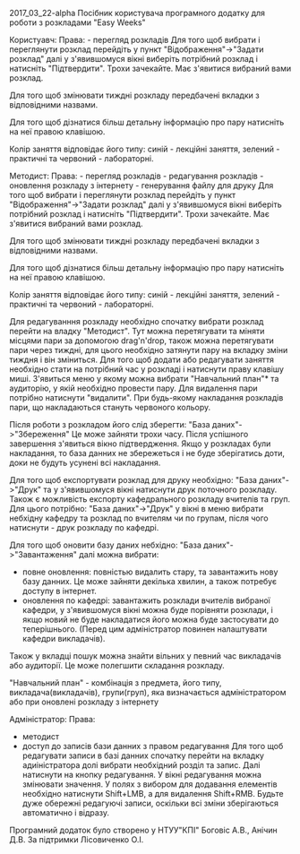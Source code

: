 2017_03_22-alpha
Посібник користувача програмного додатку для роботи з розкладами "Easy Weeks"

Користуавч:
Права:
    - перегляд розкладів
Для того щоб вибрати і переглянути розклад перейдіть у пункт "Відображення"->"Задати розклад"
далі у з'явившомуся вікні виберіть потрібний розклад і натисніть "Підтвердити".
Трохи зачекайте. Має з'явитися вибраний вами розклад.

Для того щоб змінювати тиждні розкладу передбачені вкладки з відповідними назвами.

Для того щоб дізнатися більш детальну інформацію про пару натисніть на неї правою клавішою.

Колір заняття відповідає його типу: синій - лекційні заняття,
зелений - практичні та червоний - лабораторні.

Методист:
Права:
    - перегляд розкладів
    - редагування розкладів
    - оновлення розкладу з інтернету
    - генерування файлу для друку
Для того щоб вибрати і переглянути розклад перейдіть у пункт "Відображення"->"Задати розклад"
далі у з'явившомуся вікні виберіть потрібний розклад і натисніть "Підтвердити".
Трохи зачекайте. Має з'явитися вибраний вами розклад.

Для того щоб змінювати тиждні розкладу передбачені вкладки з відповідними назвами.

Для того щоб дізнатися більш детальну інформацію про пару натисніть на неї правою клавішою.

Колір заняття відповідає його типу: синій - лекційні заняття,
зелений - практичні та червоний - лабораторні.

Для редагуванння розкладу необхідно спочатку вибрати розклад перейти на владку "Методист".
Тут можна перетягувати та міняти місцями пари за допомогою drag'n'drop, також можна перетягувати пари через тиждні, для цього необхідно затянути пару на вкладку зміни тиждня і він зміниться. Для того щоб додати або редагувати заняття необхідно стати на потрібний час у розкладі і натиснути праву клавішу миші. З'явиться меню у якому можна вибрати "Навчальний план"* та аудиторію, у якій необхідно провести пару. Для видалення пари потрібно натиснути "видалити". При будь-якому накладання розкладів пари, що накладаються стануть червоного кольору.

Після роботи з розкладом його слід зберегти:
"База даних"->"Збереження"
Це може зайняти трохи часу. Після успішного завершення з'явиться вікно підтвердження.
Якщо у розкладах були накладання, то база данних не збережеться і не буде зберігатись доти, доки не будуть усунені всі накладання.

Для того щоб експортувати розклад для друку необхідно:
"База даних"->"Друк" та у з'явившомуся вікні натиснути друк поточного розкладу.
Також є можливість експорту кафедрального розкладу вчителів та груп.
Для цього потрібно:
"База даних"->"Друк" у вікні в меню вибрати небхідну кафедру та розклад по вчителям чи по групам,
після чого натиснути - друк розкладу по кафедрі.

Для того щоб оновити базу даних небхідно:
"База даних"->"Завантаження" далі можна вибрати:
 - повне оновлення: повністью видалить стару, та завантажить нову базу данних. Це може зайняти декілька хвилин, а також потребує доступу в інтернет.
 - оновлення по кафедрі: завантажить розклади вчителів вибраної кафедри, у з'явившомуся вікні можна буде порівняти розклади, і якщо новий не буде накладатися його можна буде застосувати до теперішнього. (Перед цим адміністратор повинен налаштувати кафедри викладачів).

 Також у вкладці пошук можна знайти вільних у певний час викладачів або аудиторії. Це може полегшити складання розкладу.

"Навчальний план" - комбінація з предмета, його типу, викладача(викладачів), групи(груп), яка визначається адміністратором або при оновлені розкладу з інтернету

Адміністратор:
Права:
- методист
- доступ до записів бази данних з правом редагування
Для того щоб редагувати записи в базі данних спочатку перейти на вкладку адиіністратора долі вибрати необхідний розділ та запис. Далі натиснути на кнопку редагування. У вікні редагування можна змінювати значення. У полях з вибором для додавання елементів необхідно натиснути Shift+LMB, а для видалення Shift+RMB.
Будьте дуже обережні редагуючі записи, оскільки всі зміни зберігаються автоматично і відразу.



Програмний додаток було створено у НТУУ"КПІ"
Боговіс А.В., Анічин Д.В.
За підтримки Лісовиченко О.І.
